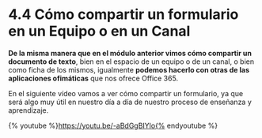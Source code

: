# 4.4 Cómo compartir un formulario en un Equipo o en un Canal

**De la misma manera que en el módulo anterior vimos cómo compartir un documento de texto**, bien en el espacio de un equipo o de un canal, o bien como ficha de los mismos, igualmente **podemos hacerlo con otras de las aplicaciones ofimáticas** que nos ofrece Office 365. 

En el siguiente vídeo vamos a ver cómo compartir un formulario, ya que será algo muy útil en nuestro día a día de nuestro proceso de enseñanza y aprendizaje. 

{% youtube %}https://youtu.be/-aBdGgBIYlo{% endyoutube %}
